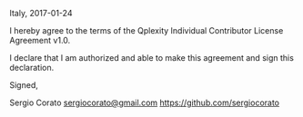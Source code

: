 Italy, 2017-01-24

I hereby agree to the terms of the Qplexity Individual Contributor License Agreement v1.0.

I declare that I am authorized and able to make this agreement and sign this declaration.

Signed,

Sergio Corato sergiocorato@gmail.com https://github.com/sergiocorato
